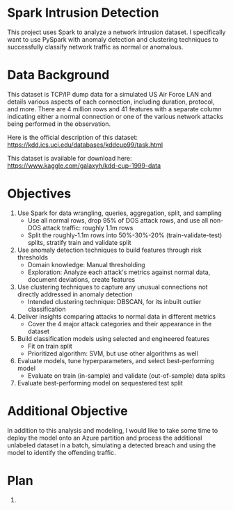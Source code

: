 # Spark Intrusion Detection
This project uses Spark to analyze a network intrusion dataset. I specifically want to use PySpark with anomaly detection and clustering techniques to successfully classify network traffic as normal or anomalous.

# Data Background
This dataset is TCP/IP dump data for a simulated US Air Force LAN and details various aspects of each connection, including duration, protocol, and more. There are 4 million rows and 41 features with a separate column indicating either a normal connection or one of the various network attacks being performed in the observation.

Here is the official description of this dataset: https://kdd.ics.uci.edu/databases/kddcup99/task.html

This dataset is available for download here: https://www.kaggle.com/galaxyh/kdd-cup-1999-data

# Objectives
1. Use Spark for data wrangling, queries, aggregation, split, and sampling
    * Use all normal rows, drop 95% of DOS attack rows, and use all non-DOS attack traffic: roughly 1.1m rows
    * Split the roughly-1.1m rows into 50%-30%-20% (train-validate-test) splits, stratify train and validate split
2. Use anomaly detection techniques to build features through risk thresholds
    * Domain knowledge: Manual thresholding
    * Exploration: Analyze each attack's metrics against normal data, document deviations, create features
3. Use clustering techniques to capture any unusual connections not directly addressed in anomaly detection
    * Intended clustering technique: DBSCAN, for its inbuilt outlier classification
4. Deliver insights comparing attacks to normal data in different metrics
    * Cover the 4 major attack categories and their appearance in the dataset
5. Build classification models using selected and engineered features
    * Fit on train split
    * Prioritized algorithm: SVM, but use other algorithms as well
6. Evaluate models, tune hyperparameters, and select best-performing model
    * Evaluate on train (in-sample) and validate (out-of-sample) data splits
7. Evaluate best-performing model on sequestered test split

# Additional Objective
In addition to this analysis and modeling, I would like to take some time to deploy the model onto an Azure partition and process the additional unlabeled dataset in a batch, simulating a detected breach and using the model to identify the offending traffic.

# Plan
1. 